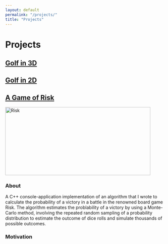 ```yaml
---
layout: default
permalink: "/projects/"
title: "Projects"
---
```


Projects
========

<a href="https://azhb.github.io/projects/3DGolf"> Golf in 3D </a>
--------

<a href="https://azhb.github.io/projects/2DGolf"> Golf in 2D </a>
--------

<a href="https://azhb.github.io/projects/risk"> A Game of Risk </a>
--------

<img src="websiteRisk.png" alt="Risk" width="460" height="215">

### About
A C++ console-application implementation of an algorithm that I wrote to calculate the probability of a victory in a battle in the renowned board game Risk. The algorithm estimates the problability of a victory by using a Monte-Carlo method, involving the repeated random sampling of a probability distribution to estimate the outcome of dice rolls and simulate thousands of possible outcomes.

### Motivation
